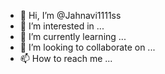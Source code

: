 - 👋 Hi, I’m @Jahnavi1111ss
- 👀 I’m interested in ...
- 🌱 I’m currently learning ...
- 💞️ I’m looking to collaborate on ...
- 📫 How to reach me ...

<!---
Jahnavi1111ss/Jahnavi1111ss is a ✨ special ✨ repository because its `README.md` (this file) appears on your GitHub profile.
You can click the Preview link to take a look at your changes.
--->
